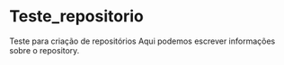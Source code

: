 # Teste_repositorio
Teste para criação de repositórios
Aqui podemos escrever informações sobre o repository.
